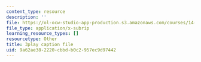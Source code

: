 ```yaml
---
content_type: resource
description: ''
file: https://ol-ocw-studio-app-production.s3.amazonaws.com/courses/14-01sc-principles-of-microeconomics-fall-2011/9a62ae382220cbbdb0c2957ec9d97442_MfoAkzgpaoQ.srt
file_type: application/x-subrip
learning_resource_types: []
resourcetype: Other
title: 3play caption file
uid: 9a62ae38-2220-cbbd-b0c2-957ec9d97442
---
```


